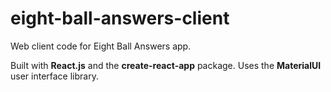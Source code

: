 # eight-ball-answers-client

Web client code for Eight Ball Answers app.

Built with **React.js** and the **create-react-app** package. Uses the **MaterialUI** user interface library.
